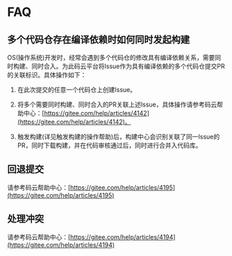# FAQ<a name="ZH-CN_TOPIC_0000001053622377"></a>

## 多个代码仓存在编译依赖时如何同时发起构建<a name="section169732563435"></a>

OS\(操作系统\)开发时，经常会遇到多个代码仓的修改具有编译依赖关系，需要同时构建、同时合入。为此码云平台将Issue作为具有编译依赖的多个代码仓提交PR的关联标识。具体操作如下：

1. 在此次提交的任意一个代码仓上创建Issue。

2. 将多个需要同时构建、同时合入的PR关联上述Issue，具体操作请参考码云帮助中心：[https://gitee.com/help/articles/4142](https://gitee.com/help/articles/4142)。

3. 触发构建\(详见触发构建的操作帮助\)后，构建中心会识别关联了同一Issue的PR，同时下载构建，并在代码审核通过后，同时进行合并入代码库。

## 回退提交<a name="section479422315253"></a>

请参考码云帮助中心：[https://gitee.com/help/articles/4195](https://gitee.com/help/articles/4195)

## 处理冲突<a name="section94417232274"></a>

请参考码云帮助中心：[https://gitee.com/help/articles/4194](https://gitee.com/help/articles/4194)

